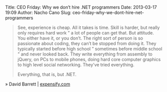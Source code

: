 Title: CEO Friday: Why we don’t hire .NET programmers
Date: 2013-03-17 19:09
Author: Nacho Cano
Slug: ceo-friday-why-we-dont-hire-net-programmers

> See, experience is cheap. All it takes is time. Skill is harder, but
> really only requires hard work ” a lot of people can get that. But
> attitude. You either have it, or you don’t. The right sort of person
> is so passionate about coding, they can’t be stopped from doing it.
> They typically started before high school ” sometimes before middle
> school ” and never looked back. They write everything from assembly to
> jQuery, on PCs to mobile phones, doing hard core computer graphics to
> high level social networking. They’ve tried everything.
>
> Everything, that is, but .NET.

» David Barrett | [expensify.com][]

  [expensify.com]: http://blog.expensify.com/2011/03/25/ceo-friday-why-we-dont-hire-net-programmers/
    "CEO Friday: Why we don't hire .NET programmers"
